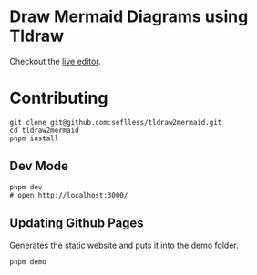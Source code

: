 # Draw Mermaid Diagrams using Tldraw

Checkout the [live editor](https://seflless.github.io/tldraw2mermaid/).

# Contributing

```
git clone git@github.com:seflless/tldraw2mermaid.git
cd tldraw2mermaid
pnpm install
```

## Dev Mode

```
pnpm dev
# open http://localhost:3000/
```

## Updating Github Pages

Generates the static website and puts it into the demo folder.

```
pnpm demo
```
